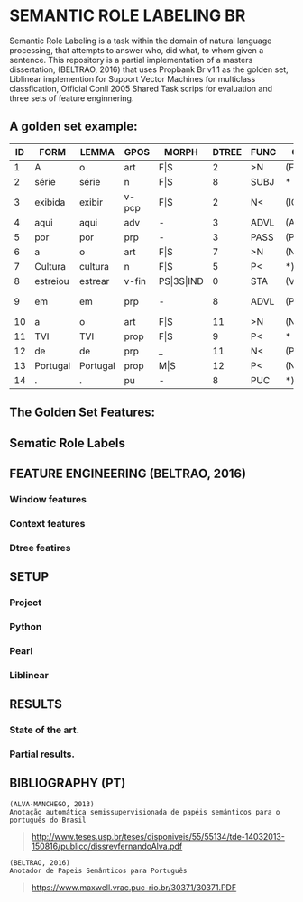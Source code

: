 # SEMANTIC ROLE LABELING BR
Semantic Role Labeling is a task within the domain of natural language processing, that attempts to answer
who, did what, to whom given a sentence. This repository is a partial implementation of a masters dissertation,
(BELTRAO, 2016) that uses Propbank Br v1.1 as the golden set, Liblinear implemention for Support Vector Machines 
for multiclass classfication, Official Conll 2005 Shared Task scrips for evaluation and three sets of feature
enginnering.


## A golden set example:

| ID | FORM     | LEMMA    | GPOS  | MORPH       | DTREE | FUNC | CTREE     | PRED     | ARG       |
|----|----------|----------|-------|-------------|-------|------|-----------|----------|-----------|
| 1  | A        | o        | art   | F\|S        | 2     | >N   | (FCL(NP*  | -        | *         |
| 2  | série    | série    | n     | F\|S        | 8     | SUBJ | *         | -        | (A1*)     |
| 3  | exibida  | exibir   | v-pcp | F\|S        | 2     | N<   | (ICL(VP*) | -        | *         |
| 4  | aqui     | aqui     | adv   | -           | 3     | ADVL | (ADVP*)   | -        | *         |
| 5  | por      | por      | prp   | -           | 3     | PASS | (PP*      | -        | *         |
| 6  | a        | o        | art   | F\|S        | 7     | >N   | (NP*      | -        | *         |
| 7  | Cultura  | cultura  | n     | F\|S        | 5     | P<   | *)))      | -        | *         |
| 8  | estreiou | estrear  | v-fin | PS\|3S\|IND | 0     | STA  | (VP*)     | estreiar | *         |
| 9  | em       | em       | prp   | -           | 8     | ADVL | (PP*      | -        | (AM-LOC*) |
| 10 | a        | o        | art   | F\|S        | 11    | >N   | (NP*      | -        | *         |
| 11 | TVI      | TVI      | prop  | F\|S        | 9     | P<   | *         | -        | *         |
| 12 | de       | de       | prp   | _           | 11    | N<   | (PP*      | -        | *         |
| 13 | Portugal | Portugal | prop  | M\|S        | 12    | P<   | (NP*))))  | _        | *         |
| 14 | .        | .        | pu    | -           | 8     | PUC  | *)        | -        | *         |

## The Golden Set Features:
## Sematic Role Labels

## FEATURE ENGINEERING (BELTRAO, 2016)
### Window features
### Context features
### Dtree featires

## SETUP
### Project
### Python
### Pearl
### Liblinear

## RESULTS
### State of the art.
### Partial results.


## BIBLIOGRAPHY (PT)
    (ALVA-MANCHEGO, 2013)
    Anotação automática semissupervisionada de papéis semânticos para o português do Brasil
>http://www.teses.usp.br/teses/disponiveis/55/55134/tde-14032013-150816/publico/dissrevfernandoAlva.pdf

    (BELTRAO, 2016)
    Anotador de Papeis Semânticos para Português
>https://www.maxwell.vrac.puc-rio.br/30371/30371.PDF

